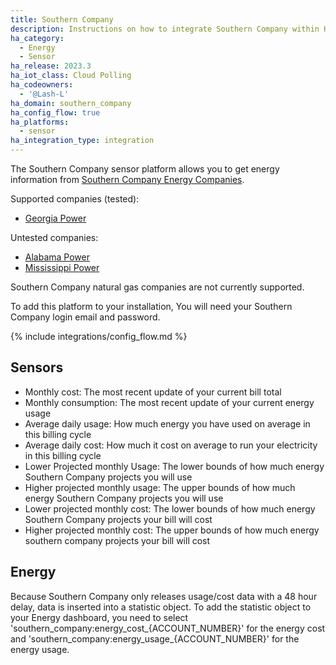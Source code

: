```yaml
---
title: Southern Company
description: Instructions on how to integrate Southern Company within Home Assistant.
ha_category:
  - Energy
  - Sensor
ha_release: 2023.3
ha_iot_class: Cloud Polling
ha_codeowners:
  - '@Lash-L'
ha_domain: southern_company
ha_config_flow: true
ha_platforms:
  - sensor
ha_integration_type: integration
---
```


The Southern Company sensor platform allows you to get energy information from [Southern Company Energy Companies](https://www.southerncompany.com/about/our-companies.html).

Supported companies (tested):

- [Georgia Power](https://www.georgiapower.com/)

Untested companies:

- [Alabama Power](https://www.alabamapower.com/)
- [Mississippi Power](https://www.mississippipower.com/)

Southern Company natural gas companies are not currently supported.

To add this platform to your installation, You will need your Southern Company login email and password.

{% include integrations/config_flow.md %}

## Sensors

- Monthly cost: The most recent update of your current bill total
- Monthly consumption: The most recent update of your current energy usage
- Average daily usage: How much energy you have used on average in this billing cycle
- Average daily cost: How much it cost on average to run your electricity in this billing cycle
- Lower Projected monthly Usage: The lower bounds of how much energy Southern Company projects you will use
- Higher projected monthly usage: The upper bounds of how much energy Southern Company projects you will use
- Lower projected monthly cost: The lower bounds of how much energy Southern Company projects your bill will cost
- Higher projected monthly cost: The upper bounds of how much energy southern company projects your bill will cost

## Energy

Because Southern Company only releases usage/cost data with a 48 hour delay, data is inserted into a statistic object. To add the statistic object to your Energy dashboard, you need to select 'southern_company:energy_cost_{ACCOUNT_NUMBER}' for the energy cost and 'southern_company:energy_usage_{ACCOUNT_NUMBER}' for the energy usage.
